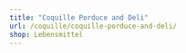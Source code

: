 ```yaml
---
title: "Coquille Porduce and Deli"
url: /coquille/coquille-porduce-and-deli/
shop: Lebensmittel
---
```

